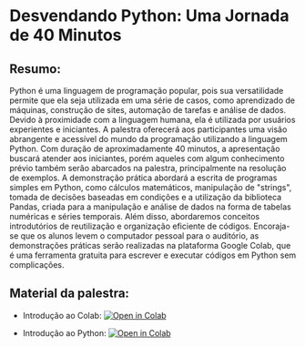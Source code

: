 # Desvendando Python: Uma Jornada de 40 Minutos

## Resumo:
Python é uma linguagem de programação popular, pois sua versatilidade permite que ela seja utilizada em uma série de casos, como aprendizado de máquinas, construção de sites, automação de tarefas e análise de dados. Devido à proximidade com a linguagem humana, ela é utilizada por usuários experientes e iniciantes. A palestra oferecerá aos participantes uma visão abrangente e acessível do mundo da programação utilizando a linguagem Python. Com duração de aproximadamente 40 minutos, a apresentação buscará atender aos iniciantes, porém aqueles com algum conhecimento prévio também serão abarcados  na palestra, principalmente na resolução de exemplos. A demonstração prática abordará a escrita de programas simples em Python, como cálculos matemáticos, manipulação de "strings", tomada de decisões baseadas em condições e a utilização da biblioteca Pandas, criada para a manipulação e análise de dados na forma de tabelas numéricas e séries temporais. Além disso, abordaremos conceitos introdutórios de reutilização e organização eficiente de códigos. Encoraja-se que os alunos levem o computador pessoal para o auditório, as demonstrações práticas serão realizadas na plataforma Google Colab, que é uma ferramenta gratuita para escrever e executar códigos em Python sem complicações.

## Material da palestra:

-  Introdução ao Colab:
<a href="https://colab.research.google.com/drive/1Y_HGCyiJWQ2Dyl-rtZqwqSNBozyN87BA?usp=sharing" target="_parent"><img src="https://colab.research.google.com/assets/colab-badge.svg" alt="Open in Colab"/></a>

-  Introdução ao Python:
<a href="https://colab.research.google.com/drive/1SEMppCCf4vN1NVXEUUN_6oqihktSG9nz?usp=sharing" target="_parent"><img src="https://colab.research.google.com/assets/colab-badge.svg" alt="Open in Colab"/></a>

